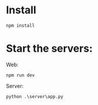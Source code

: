 # Install
```
npm install
```

# Start the servers:
Web:
```
npm run dev
```
Server:
``` 
python .\server\app.py
```
